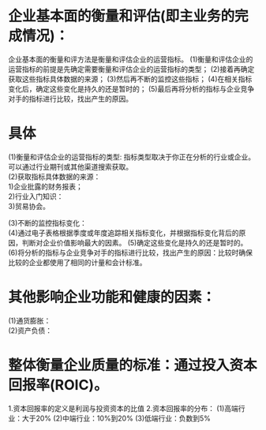# 企业基本面的衡量和评估(即主业务的完成情况)：
企业基本面的衡量和评方法是衡量和评估企业的运营指标。
(1)衡量和评估企业的运营指标的前提是先确定需要衡量和评估企业的运营指标的类型；
(2)接着再确定获取这些指标具体数据的来源；
(3)然后再不断的监控这些指标；
(4)在相关指标变化后，确定这些变化是持久的还是暂时的；
(5)最后再将分析的指标与企业竞争对手的指标进行比较，找出产生的原因。

# 具体
(1)衡量和评估企业的运营指标的类型: 指标类型取决于你正在分析的行业或企业。可以通过行业期刊或其他渠道搜索获取。     
(2)获取指标具体数据的来源：    
  1)企业批露的财务报表；     
  2)行业入门知识：     
  3)贸易协会。 

(3)不断的监控指标变化：      
(4)通过电子表格根据季度或年度追踪相关指标变化，并根据指标变化背后的原因，判断对企业价值影响最大的因素。
(5)确定这些变化是持久的还是暂时的。       
(6)将分析的指标与企业竞争对手的指标进行比较，找出产生的原因：比较时确保比较的企业都使用了相同的计量和会计标准。  

# 其他影响企业功能和健康的因素：
(1)通货膨胀：     
(2)资产负债：   

# 整体衡量企业质量的标准：通过投入资本回报率(ROIC)。
1.资本回报率的定义是利润与投资资本的比值
2.资本回报率的分布：
  (1)高端行业：大于20%
  (2)中端行业：10%到20%
  (3)低端行业：负数到5%